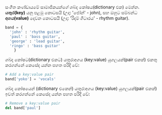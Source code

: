 සංගීත කණ්ඩායමේ සාමාජිකයන්ගේ ශබ්ද කෝෂය(dictionary එක) මෙන්න. **යතුර(key)** යනු පළමු කොටසයි (උදා: 'ජෝන්' - john), සහ ඔහුට සම්බන්ධ **අගය(value)** දෙවන කොටසයි (උදා: 'රිදම් ගිටාරය' - rhythm guitar).

```python
band = {
  'john' : 'rhythm guitar',
  'paul' : 'bass guitar',
  'george' : 'lead guitar',
  'ringo' : 'bass guitar'
    }
```

ශබ්ද කෝෂට(dictionary එකට) යතුර:අගය (key:value) යුගලයක්(pair එකක්) එකතු කරගන්නේ කෙසේද යන්න පහත පරිදි වේ:

```python
# Add a key:value pair
band['yoko'] = 'vocals'
```

ශබ්ද කෝෂයෙන් (dictionary එකෙන්) යතුර:අගය (key:value) යුගලයක්(pair එකක්) ඉවත් කරගන්නේ කෙසේද යන්න පහත පරිදි වේ:

```python
# Remove a key:value pair
del band['paul']
```